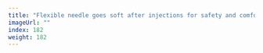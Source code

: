 ```yaml
---
title: "Flexible needle goes soft after injections for safety and comfort"
imageUrl: ""
index: 182
weight: 182
---
```

